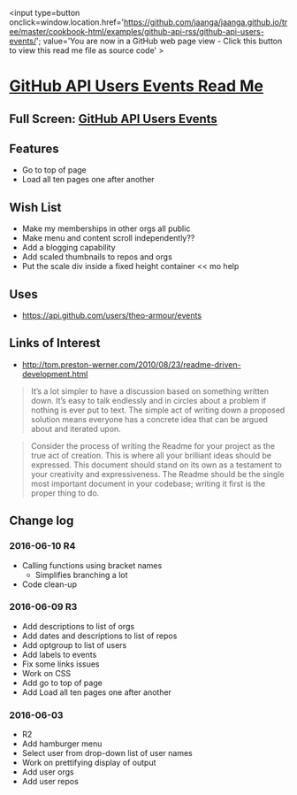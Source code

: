 <span style=display:none; >[You are now in a GitHub source code view - click this link to view Read Me file as a web page]
( https://jaanga.github.io/cookbook-html/examples/github-api-rss/github-api-users-events/#readme.md "View file as a web page." ) </span>
<input type=button onclick=window.location.href='https://github.com/jaanga/jaanga.github.io/tree/master/cookbook-html/examples/github-api-rss/github-api-users-events/'; 
value='You are now in a GitHub web page view - Click this button to view this read me file as source code' >


[GitHub API Users Events Read Me]( index.html#readme.md )
===

## Full Screen: [GitHub API Users Events]( https://jaanga.github.io/cookbook-html/examples/github-api-rss/github-api-users-events/index.html )


## Features
* Go to top of page
* Load all ten pages one after another


## Wish List

* Make my memberships in other orgs all public
* Make menu and content scroll independently??
* Add a blogging capability
* Add scaled thumbnails to repos and orgs 
* Put the scale div inside a fixed height container << mo help

## Uses

* https://api.github.com/users/theo-armour/events

## Links of Interest

* http://tom.preston-werner.com/2010/08/23/readme-driven-development.html

> It’s a lot simpler to have a discussion based on something written down. It’s easy to talk endlessly and in circles about a problem if nothing is ever put to text. The simple act of writing down a proposed solution means everyone has a concrete idea that can be argued about and iterated upon.

> Consider the process of writing the Readme for your project as the true act of creation. This is where all your brilliant ideas should be expressed. This document should stand on its own as a testament to your creativity and expressiveness. The Readme should be the single most important document in your codebase; writing it first is the proper thing to do.

## Change log

### 2016-06-10 R4

* Calling functions using bracket names
	* Simplifies branching a lot
* Code clean-up

### 2016-06-09 R3

* Add descriptions to list of orgs
* Add dates and descriptions to list of repos
* Add optgroup to list of users
* Add labels to events
* Fix some links issues
* Work on CSS
* Add go to top of page
* Add Load all ten pages one after another

### 2016-06-03

* R2
* Add hamburger menu
* Select user from drop-down list of user names
* Work on prettifying display of output 
* Add user orgs
* Add user repos